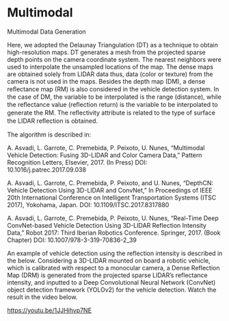 # Multimodal
Multimodal Data Generation

Here, we adopted the Delaunay Triangulation (DT) as a technique to obtain high-resolution maps. DT generates a mesh from the projected sparse depth points on the camera coordinate system. The nearest neighbors were used to interpolate the unsampled locations of the map. The dense maps are obtained solely from LIDAR data thus, data (color or texture) from the camera is not used in the maps. Besides the depth map (DM), a dense reﬂectance map (RM) is also considered in the vehicle detection system. In the case of DM, the variable to be interpolated is the range (distance), while the reﬂectance value (reﬂection return) is the variable to be interpolated to generate the RM. The reﬂectivity attribute is related to the type of surface the LIDAR reﬂection is obtained.

The algorithm is described in:

A. Asvadi, L. Garrote, C. Premebida, P. Peixoto, U. Nunes, “Multimodal Vehicle Detection: Fusing 3D-LIDAR and Color Camera Data,” Pattern Recognition Letters, Elsevier, 2017. (In Press) DOI: 10.1016/j.patrec.2017.09.038

A. Asvadi, L. Garrote, C. Premebida, P. Peixoto, and U. Nunes, “DepthCN: Vehicle Detection Using 3D-LIDAR and ConvNet,” In Proceedings of IEEE 20th International Conference on Intelligent Transportation Systems (ITSC 2017), Yokohama, Japan. DOI: 10.1109/ITSC.2017.8317880

A. Asvadi, L. Garrote, C. Premebida, P. Peixoto, U. Nunes, “Real-Time Deep ConvNet-based Vehicle Detection Using 3D-LIDAR Reflection Intensity Data,” Robot 2017: Third Iberian Robotics Conference. Springer, 2017. (Book Chapter) DOI: 10.1007/978-3-319-70836-2_39

An example of vehicle detection using the reflection intensity is described in the below.
Considering a 3D-LIDAR mounted on board a robotic vehicle, which is calibrated with respect to a monocular camera, a Dense Reflection Map (DRM) is generated from the projected sparse LIDAR’s reflectance intensity, and inputted to a Deep Convolutional Neural Network (ConvNet) object detection framework (YOLOv2) for the vehicle detection. Watch the result in the video below.

https://youtu.be/1JJHihvp7NE

